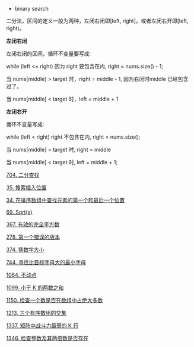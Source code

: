 
- binary search

二分法，区间的定义一般为两种，左闭右闭即[left, right]，或者左闭右开即[left, right)。

**左闭右闭**

左闭右闭的区间，循环不变量要写成:

while (left <= right)  因为 right 要包含在内, right = nums.size() - 1;

当 nums[middle] > target 时，right = middle - 1, 因为右闭时middle 已经包含过了。

当 nums[middle] < target 时，left = middle + 1

**左闭右开**

循环不变量写成:

while (left < right) right 不包含在内, right = nums.size();

当 nums[middle] > target 时, right = middle

当 nums[middle] < target 时, left = middle + 1;

<a href="704.cpp">704. 二分查找</a>

<a href="35.cpp">35. 搜索插入位置</a>

<a href="34.cpp">34. 在排序数组中查找元素的第一个和最后一个位置</a>

<a href="69.cpp">69. Sqrt(x)</a>

<a href="367.cpp">367. 有效的完全平方数</a>

<a href="278.cpp">278. 第一个错误的版本</a>

<a href="374.cpp">374. 猜数字大小</a>

<a href="744.cpp">744. 寻找比目标字母大的最小字母</a>

<a href="1064.cpp">1064. 不动点</a>

<a href="1099.cpp">1099. 小于 K 的两数之和</a>

<a href="1150.cpp">1150. 检查一个数是否在数组中占绝大多数</a>

<a href="1213.cpp">1213. 三个有序数组的交集</a>

<a href="1337.cpp">1337. 矩阵中战斗力最弱的 K 行</a>

<a href="1346.cpp">1346. 检查整数及其两倍数是否存在</a>
